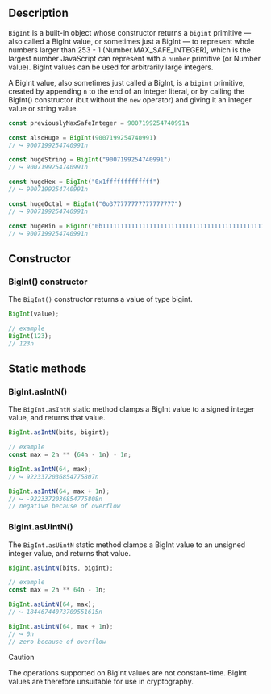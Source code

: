 <link rel="stylesheet" href="https://cdn.jsdelivr.net/npm/bootstrap-icons@1.5.0/font/bootstrap-icons.css">
<link rel="stylesheet" href="../../lib/js_style.css">

## Description

`BigInt` is a built-in object whose constructor returns a `bigint` primitive — also called a BigInt value, or sometimes just a BigInt — to represent whole numbers larger than 253 - 1 (Number.MAX_SAFE_INTEGER), which is the largest number JavaScript can represent with a `number` primitive (or Number value). BigInt values can be used for arbitrarily large integers.

A BigInt value, also sometimes just called a BigInt, is a `bigint` primitive, created by appending `n` to the end of an integer literal, or by calling the BigInt() constructor (but without the `new` operator) and giving it an integer value or string value.
```js
const previouslyMaxSafeInteger = 9007199254740991n

const alsoHuge = BigInt(9007199254740991)
// ↪ 9007199254740991n

const hugeString = BigInt("9007199254740991")
// ↪ 9007199254740991n

const hugeHex = BigInt("0x1fffffffffffff")
// ↪ 9007199254740991n

const hugeOctal = BigInt("0o377777777777777777")
// ↪ 9007199254740991n

const hugeBin = BigInt("0b11111111111111111111111111111111111111111111111111111")
// ↪ 9007199254740991n
```

## Constructor

### BigInt() constructor
The `BigInt()` constructor returns a value of type bigint.
```js
BigInt(value);

// example
BigInt(123);
// 123n
```

## Static methods

### BigInt.asIntN()
The `BigInt.asIntN` static method clamps a BigInt value to a signed integer value, and returns that value.
```js
BigInt.asIntN(bits, bigint);

// example
const max = 2n ** (64n - 1n) - 1n;

BigInt.asIntN(64, max);
// ↪ 9223372036854775807n

BigInt.asIntN(64, max + 1n);
// ↪ -9223372036854775808n
// negative because of overflow
```

### BigInt.asUintN()
The `BigInt.asUintN` static method clamps a BigInt value to an unsigned integer value, and returns that value.
```js
BigInt.asUintN(bits, bigint);

// example
const max = 2n ** 64n - 1n;

BigInt.asUintN(64, max);
// ↪ 18446744073709551615n

BigInt.asUintN(64, max + 1n);
// ↪ 0n
// zero because of overflow
```

> [!CAUTION]
> The operations supported on BigInt values are not constant-time. BigInt values are therefore unsuitable for use in cryptography.













